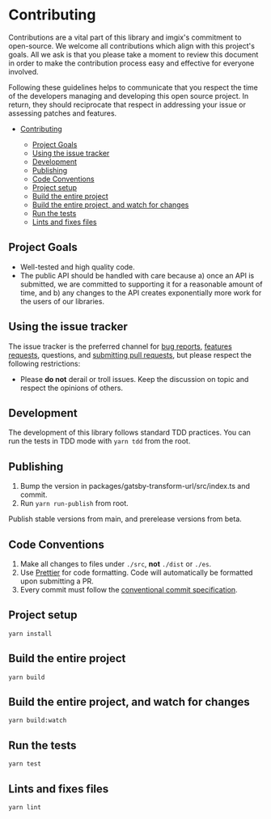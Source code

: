 # Contributing

Contributions are a vital part of this library and imgix's commitment to open-source. We welcome all contributions which align with this project's goals. All we ask is that you please take a moment to review this document in order to make the contribution process easy and effective for everyone involved.

Following these guidelines helps to communicate that you respect the time of
the developers managing and developing this open source project. In return,
they should reciprocate that respect in addressing your issue or assessing
patches and features.

<!-- NB: Run `npx markdown-toc CONTRIBUTING.md | pbcopy` to generate TOC :) -->

<!-- prettier-ignore-start -->

- [Contributing](#contributing)

  - [Project Goals](#project-goals)
  - [Using the issue tracker](#using-the-issue-tracker)
  - [Development](#development)
  - [Publishing](#publishing)
  - [Code Conventions](#code-conventions)
  - [Project setup](#project-setup)
  - [Build the entire project](#build-the-entire-project)
  - [Build the entire project, and watch for changes](#build-the-entire-project-and-watch-for-changes)
  - [Run the tests](#run-the-tests)
  - [Lints and fixes files](#lints-and-fixes-files)

<!-- prettier-ignore-end -->

## Project Goals

- Well-tested and high quality code.
- The public API should be handled with care because a) once an API is submitted, we are committed to supporting it for a reasonable amount of time, and b) any changes to the API creates exponentially more work for the users of our libraries.

## Using the issue tracker

The issue tracker is the preferred channel for [bug reports](#bugs),
[features requests](#features), questions, and [submitting pull
requests](#pull-requests), but please respect the following restrictions:

- Please **do not** derail or troll issues. Keep the discussion on topic and respect the opinions of others.

## Development

The development of this library follows standard TDD practices. You can run the tests in TDD mode with `yarn tdd` from the root.

## Publishing

1. Bump the version in packages/gatsby-transform-url/src/index.ts and commit.
2. Run `yarn run-publish` from root.

Publish stable versions from main, and prerelease versions from beta.

## Code Conventions

1.  Make all changes to files under `./src`, **not** `./dist` or `./es`.
2.  Use [Prettier](https://prettier.io/) for code formatting. Code will automatically be formatted upon submitting a PR.
3.  Every commit must follow the [conventional commit specification](https://www.conventionalcommits.org/en/v1.0.0-beta.2/).

## Project setup

```
yarn install
```

## Build the entire project

```
yarn build
```

## Build the entire project, and watch for changes

```
yarn build:watch
```

## Run the tests

```
yarn test
```

## Lints and fixes files

```
yarn lint
```
